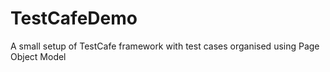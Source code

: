 # TestCafeDemo
A small setup of TestCafe framework with test cases organised using Page Object Model
